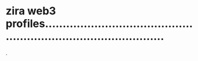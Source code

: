 # zira web3 profiles.......................................................................................
.
